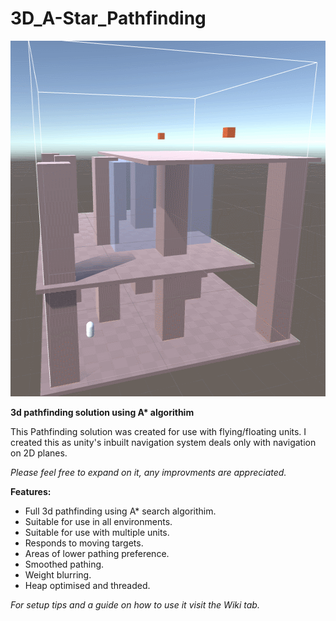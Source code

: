 # 3D_A-Star_Pathfinding

<p align="center"> <img width="569" height="569" src="https://github.com/CBlan/3D_A-Star_Pathfinding/blob/master/ExampleImages/AStarGif.gif"> </p>

__3d pathfinding solution using A* algorithim__

This Pathfinding solution was created for use with flying/floating units. I created this as unity's inbuilt navigation system deals only with navigation on 2D planes.

_Please feel free to expand on it, any improvments are appreciated._

__Features:__
- Full 3d pathfinding using A* search algorithim.
- Suitable for use in all environments.
- Suitable for use with multiple units.
- Responds to moving targets.
- Areas of lower pathing preference.
- Smoothed pathing.
- Weight blurring.
- Heap optimised and threaded.

_For setup tips and a guide on how to use it visit the Wiki tab._
